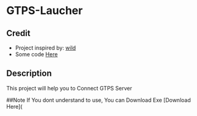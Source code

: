 # GTPS-Laucher

## Credit
- Project inspired by: [wild](https://github.com/awraihangt)
- Some code [Here](https://coderrocketfuel.com/article/get-the-total-size-of-all-files-in-a-directory-using-node-js)

## Description
This project will help you to Connect GTPS Server

##Note
If You dont understand to use, You can Download Exe
[Download Here](
